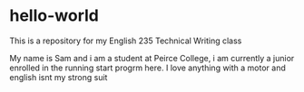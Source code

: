 # hello-world
This is a repository for my English 235 Technical Writing class 


My name is Sam and i am a student at Peirce College, i am currently a junior enrolled in the running start progrm here.
I love anything with a motor and english isnt my strong suit
